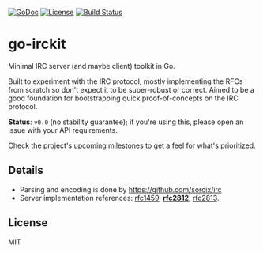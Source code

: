 [![GoDoc](https://godoc.org/github.com/shazow/go-irckit?status.svg)](https://godoc.org/github.com/shazow/go-irckit)
[![License](https://img.shields.io/badge/license-MIT-blue.svg)](https://raw.githubusercontent.com/shazow/go-irckit/master/LICENSE)
[![Build Status](https://travis-ci.org/shazow/go-irckit.svg?branch=master)](https://travis-ci.org/shazow/go-irckit)

# go-irckit

Minimal IRC server (and maybe client) toolkit in Go.

Built to experiment with the IRC protocol, mostly implementing the RFCs from
scratch so don't expect it to be super-robust or correct. Aimed to be a good
foundation for bootstrapping quick proof-of-concepts on the IRC protocol.

**Status**: `v0.0` (no stability guarantee); if you're using this, please open an
issue with your API requirements.

Check the project's [upcoming milestones](https://github.com/shazow/go-irckit/milestones)
to get a feel for what's prioritized.


## Details

- Parsing and encoding is done by https://github.com/sorcix/irc
- Server implementation references:
  [rfc1459](https://tools.ietf.org/html/rfc1459),
  **[rfc2812](https://tools.ietf.org/html/rfc2812)**,
  [rfc2813](https://tools.ietf.org/html/rfc2813).

## License

MIT
